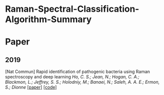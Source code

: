 # Raman-Spectral-Classification-Algorithm-Summary

# Paper
## 2019

[Nat Commun] Rapid identification of pathogenic bacteria using Raman spectroscopy and deep learning
_Ho, C. S.; Jean, N.; Hogan, C. A.; Blackmon, L.; Jeffrey, S. S.; Holodniy, M.; Banaei, N.; Saleh, A. A. E.; Ermon, S.; Dionne_
[[paper]](https://www.nature.com/articles/s41467-019-12898-9)    [[code]](https://github.com/csho33/bacteria-ID)

    
